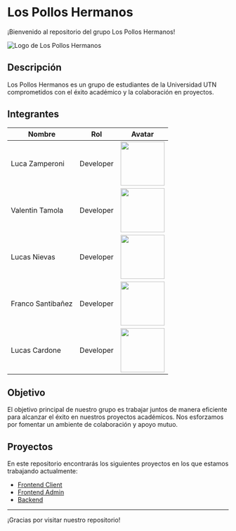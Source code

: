 # Los Pollos Hermanos

¡Bienvenido al repositorio del grupo Los Pollos Hermanos!

![Logo de Los Pollos Hermanos](https://avatars.githubusercontent.com/u/163006705?s=200&v=4)

## Descripción
Los Pollos Hermanos es un grupo de estudiantes de la Universidad UTN comprometidos con el éxito académico y la colaboración en proyectos.

## Integrantes
| Nombre            | Rol                | Avatar                                  |
|-------------------|--------------------|-----------------------------------------|
| Luca Zamperoni    | Developer      | <img src="https://avatars.githubusercontent.com/u/99847899?v=4" width="100px">  |
| Valentin Tamola   | Developer          | <img src="https://avatars.githubusercontent.com/u/115435107?v=4" width="100px">  |
| Lucas Nievas      | Developer          | <img src="https://avatars.githubusercontent.com/u/129899220?v=4" width="100px">  |
| Franco Santibañez | Developer          | <img src="https://avatars.githubusercontent.com/u/129998263?s=70&v=4" width="100px">  |
| Lucas Cardone     | Developer          | <img src="https://avatars.githubusercontent.com/u/89162737?v=4" width="100px">  |


## Objetivo
El objetivo principal de nuestro grupo es trabajar juntos de manera eficiente para alcanzar el éxito en nuestros proyectos académicos. Nos esforzamos por fomentar un ambiente de colaboración y apoyo mutuo.

## Proyectos
En este repositorio encontrarás los siguientes proyectos en los que estamos trabajando actualmente:

- [Frontend Client](https://github.com/Los-Pollos-Hermanos-UTN/Buen-Sabor-Frontend-Client-TS)
- [Frontend Admin](https://github.com/Los-Pollos-Hermanos-UTN/Buen-Sabor-Frontend-Admin)
- [Backend](https://github.com/Los-Pollos-Hermanos-UTN/BuenSaborFix)

---
¡Gracias por visitar nuestro repositorio!
